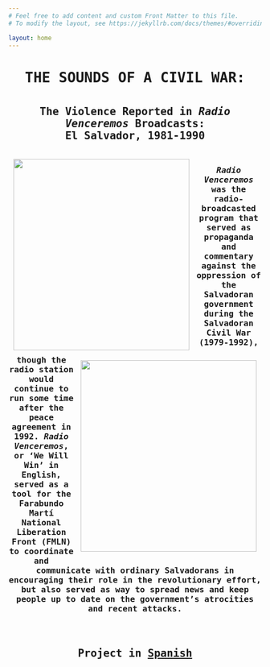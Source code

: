 ```yaml
---
# Feel free to add content and custom Front Matter to this file.
# To modify the layout, see https://jekyllrb.com/docs/themes/#overriding-theme-defaults

layout: home
---
```

<center><tt><h1><b>THE SOUNDS OF A CIVIL WAR:</b><h1>
<h2>The Violence Reported in <i>Radio Venceremos</i> Broadcasts: 
<br>
El Salvador, 1981-1990
<br> 
  <br>
<img style="padding: 10px;" align="left" width="350" height="380" src="https://github.com/radiovenceremos/radio-venceremos-espanol/assets/122332459/ec73fb70-cb52-4da4-aeb7-2ad69ea23ff2"><img style="padding: 10px;" align="right" width="350" height="380" src="https://github.com/radiovenceremos/radio-venceremos-espanol/assets/122332459/131e340a-4d86-4341-9466-c5167aa9dce1"><h3><b><i>Radio Venceremos</i></b> was the radio-broadcasted program that served as propaganda and commentary against the oppression of the Salvadoran government during the Salvadoran Civil War (1979-1992), though the radio station would continue to run some time after the peace agreement in 1992. <i>Radio Venceremos</i>, or ‘We Will Win’ in English, served as a tool for the Farabundo Martí National Liberation Front (FMLN) to coordinate and communicate with ordinary Salvadorans in encouraging their role in the revolutionary effort, but also served as way to spread news and keep people up to date on the government’s atrocities and recent attacks.
  <br>
  <br>
<br>
<h2>Project in <a href="https://radiovenceremos.github.io/radio-venceremos-espanol/">Spanish</a></h2>
<br>
